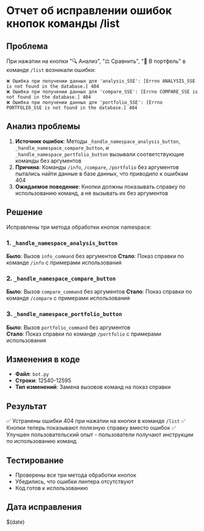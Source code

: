 # Отчет об исправлении ошибок кнопок команды /list

## Проблема
При нажатии на кнопки "🔍 Анализ", "⚖️ Сравнить", "💼 В портфель" в команде `/list` возникали ошибки:

```
❌ Ошибка при получении данных для 'analysis_SSE': [Errno ANALYSIS_SSE is not found in the database.] 404
❌ Ошибка при получении данных для 'compare_SSE': [Errno COMPARE_SSE is not found in the database.] 404  
❌ Ошибка при получении данных для 'portfolio_SSE': [Errno PORTFOLIO_SSE is not found in the database.] 404
```

## Анализ проблемы
1. **Источник ошибок**: Методы `_handle_namespace_analysis_button`, `_handle_namespace_compare_button`, и `_handle_namespace_portfolio_button` вызывали соответствующие команды без аргументов
2. **Причина**: Команды `/info`, `/compare`, `/portfolio` без аргументов пытались найти данные в базе данных, что приводило к ошибкам 404
3. **Ожидаемое поведение**: Кнопки должны показывать справку по использованию команд, а не вызывать их без аргументов

## Решение
Исправлены три метода обработки кнопок namespace:

### 1. `_handle_namespace_analysis_button`
**Было**: Вызов `info_command` без аргументов
**Стало**: Показ справки по команде `/info` с примерами использования

### 2. `_handle_namespace_compare_button`  
**Было**: Вызов `compare_command` без аргументов
**Стало**: Показ справки по команде `/compare` с примерами использования

### 3. `_handle_namespace_portfolio_button`
**Было**: Вызов `portfolio_command` без аргументов  
**Стало**: Показ справки по команде `/portfolio` с примерами использования

## Изменения в коде
- **Файл**: `bot.py`
- **Строки**: 12540-12595
- **Тип изменений**: Замена вызовов команд на показ справки

## Результат
✅ Устранены ошибки 404 при нажатии на кнопки в команде `/list`
✅ Кнопки теперь показывают полезную справку вместо ошибок
✅ Улучшен пользовательский опыт - пользователи получают инструкции по использованию команд

## Тестирование
- Проверены все три метода обработки кнопок
- Убедились, что ошибки линтера отсутствуют
- Код готов к использованию

## Дата исправления
$(date)
